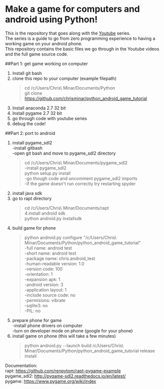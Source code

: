 # Make a game for computers and android using Python!  
This is the repository that goes along with the [Youtube]() series.  
The series is a guide to go from zero programming experience to having a working game on your android phone.  
This repository contains the basic files we go through in the Youtube videos and the full game source code.  

##Part 1: get game working on computer  
1. Install git bash
2. clone this repo to your computer (example filepath)  
	> cd /c/Users/Chris\ Minar/Documents/Python  
	> git clone https://github.com/chrisminar/python_android_game_tutorial  
3. Install anaconda 2.7 32 bit  
4. Install pygame 2.7 32 bit  
5. go through code with youtube series  
6. debug the code!  

##Part 2: port to android  
1. install pygame_sdl2  
-install gitbash  
-open git bash and move to pygame_sdl2 directory  
	> cd /c/Users/Chris\ Minar/Documents/pygame_sdl2  
-install pygame_sdl2  
	> python setup.py install  
-go though code and uncomment pygame_sdl2 imports  
-if the game doesn't run correctly try restarting spyder  
2. install java sdk  
3. go to rapt directory  
	> cd /c/Users/Chris\ Minar/Documents/rapt  
4.install android sdk  
	> python android.py installsdk  
5. build game for phone  
	> python android.py configure "/c/Users/Chris\ Minar/Documents/Python/python_android_game_tutorial"  
-full name: android test  
-short name: android test  
-package name: chris.android_test  
-human-readable version: 1.0  
-version code: 100  
-orientation: 1  
-expansion apk: 1  
-android version: 3  
-application layout: 1  
-include source code: no  
-permisions: vibrate  
-sqlite3: no  
-PIL: no  
6. prepare phone for game  
-install phone drivers on computer  
-turn on developer mode on phone (google for your phone)  
7. install game on phone (this will take a few minutes) 
	> python android.py --launch build /c/Users/Chris\ Minar/Documents/Python/python_android_game_tutorial release install  


Documentation:  
rapt: https://github.com/renpytom/rapt-pygame-example  
pygame_sdl2: http://pygame-sdl2.readthedocs.io/en/latest/  
pygame: https://www.pygame.org/wiki/index  
